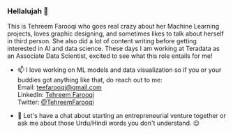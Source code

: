 ### Hellalujah 👋

<!--
**TehreemFarooqi/TehreemFarooqi** is a ✨ _special_ ✨ repository because its `README.md` (this file) appears on your GitHub profile.

Here are some ideas to get you started:

- 🔭 I’m currently working on ...
- 🌱 I’m currently learning ...
- 👯 I’m looking to collaborate on ...
- 🤔 I’m looking for help with ...
- 💬 Ask me about ...
- 📫 How to reach me: ...
- 😄 Pronouns: ...
- ⚡ Fun fact: ...
-->

This is Tehreem Farooqi who goes real crazy about her Machine Learning projects, loves graphic designing, and sometimes likes to talk about herself in third person. She also did a lot of content writing before getting interested in AI and data science. These days I am working at Teradata as an Associate Data Scientist, excited to see what this role entails for me!

- 📫 I love working on ML models and data visualization so if you or your buddies got anything like that, do reach out to me:<br/>
Email: <a href="mailto:teefarooqi@gmail.com">teefarooqi@gmail.com</a><br/>
LinkedIn: <a href="https://www.linkedin.com/in/tehreemfarooqi/">Tehreem Farooqi</a><br/>
Twitter: <a href="https://twitter.com/TehreemFarooqi">@TehreemFarooqi</a>

- 💬 Let's have a chat about starting an entrepreneurial venture together or ask me about those Urdu/Hindi words you don't understand. 😉
